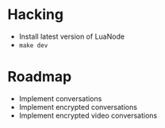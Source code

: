 Hacking
=======

- Install latest version of LuaNode
- `make dev`


Roadmap
====

- Implement conversations
- Implement encrypted conversations
- Implement encrypted video conversations
